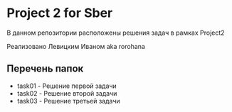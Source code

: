 # Project 2 for Sber

В данном репозитории расположены решения задач в рамках Project2

Реализовано Левицким Иваном aka rorohana

## Перечень папок

- task01 - Решение первой задачи
- task02 - Решение второй задачи
- task03 - Решение третьей задачи
